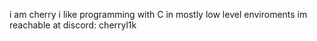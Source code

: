 i am cherry 
i like programming with C in mostly low level enviroments
im reachable at discord: cherryl1k
